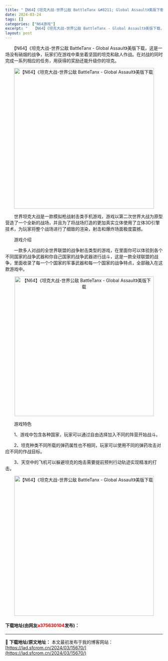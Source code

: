 ```yaml
---
title: "【N64】《坦克大战-世界公敌 BattleTanx &#8211; Global Assault》美版下载"
date: 2024-03-24
tags: []
categories: ["N64游戏"]
excerpt: "　　【N64】《坦克大战-世界公敌 BattleTanx - Global Assault》美版下载，这是一场没有硝烟的战争，玩家们在游戏中乘坐着坚固的坦克和敌人作战。在对战的同时完成一系列相应的任务，用获得的奖励还能升级你的坦克。 　　世界坦克大战是一款模拟枪战射击类手机游戏，游戏以第二次世界大战&hellip;"
layout: post
---
```


 <p>　　【N64】《坦克大战-世界公敌 BattleTanx - Global Assault》美版下载，这是一场没有硝烟的战争，玩家们在游戏中乘坐着坚固的坦克和敌人作战。在对战的同时完成一系列相应的任务，用获得的奖励还能升级你的坦克。</p> <p align="center"><img align="" border="0" src="https://lad.sfcrom.cn/wp-content/uploads/2024/03/20240324_66003845e4f02.png" width="448" alt="【N64】《坦克大战-世界公敌 BattleTanx - Global Assault》美版下载" /></p> <p>　　世界坦克大战是一款模拟枪战射击类手机游戏，游戏以第二次世界大战为原型营造了一个全新的战场，并且为了将战场打造的更加真实立体使用了立体3D引擎技术，为玩家将整个战场进行了细致的渲染，射击和爆炸场面极度震撼。</p> <p>　　游戏介绍</p> <p>　　一款多人对战的全世界联盟的战争射击类型的游戏，在里面你可以体验到各个不同国家的战争武器和你自己国家的战争武器进行战斗，这是一款全球联盟的战争，里面收录了每一个个国家的军事武器和每一个国家的战争特点，全部融入在这款游戏中。</p> <p align="center"><img align="" border="0" src="https://lad.sfcrom.cn/wp-content/uploads/2024/03/20240324_660038468ec59.png" width="445" alt="【N64】《坦克大战-世界公敌 BattleTanx - Global Assault》美版下载" /></p> <p>　　游戏特色</p> <p>　　1、游戏中包含各种国家，玩家可以通过自由选择加入不同的阵营开始战斗。</p> <p>　　2、坦克种类不同所载的弹药属性也不相同，玩家可以使用不同的弹药攻击对应不同的作战目标。</p> <p>　　3、天空中的飞机可以躲避坦克的炮击需要提前预判行动轨迹实现精准的打击。</p> <p align="center"><img align="" border="0" src="https://lad.sfcrom.cn/wp-content/uploads/2024/03/20240324_660038472f7be.png" width="446" alt="【N64】《坦克大战-世界公敌 BattleTanx - Global Assault》美版下载" /></p> <p><h4>下载地址(由网友<font color="red">a375630104</font>发布)：</h4></p> 

---
📖 **下载地址/原文地址：** 本文最初发布于我的博客网站：[https://lad.sfcrom.cn/2024/03/15670/](https://lad.sfcrom.cn/2024/03/15670/)
